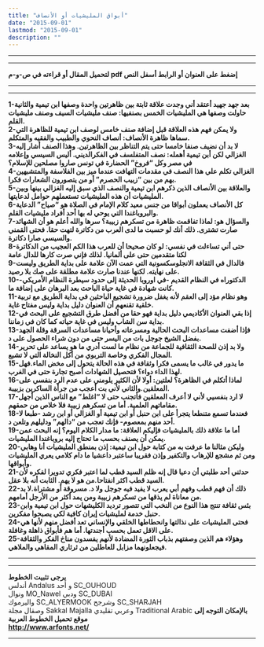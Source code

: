 ```yaml
---
title: "أبواق المليشيات أو الأنصاف"
date: "2015-09-01"
lastmod: "2015-09-01"
description: ""
---
```

---

---

**لتحميل المقال أو قراءته في ص-و-م pdf إضغط على العنوان أو الرابط أسفل النص**

---



---

**1-بعد جهد جهيد أعتقد أني وجدت علاقة ثابتة بين ظاهرتين واحدة وصفها ابن تيمية والثانية حاولت وصفها هي المليشيات الخمس بصنفيها: صنف مليشيات السيف وصنف مليشيات القلم.  
2-ولا يمكن فهم هذه العلاقة قبل إضافة صنف خامس لوصف ابن تيمية للظاهرة التي سماها ظاهرة الأنصاف: أنصاف النحوي والطبيب والفقيه والمتكلم.  
3-لا بد أن نضيف صنفا خامسا حتى يتم التناظر بين الظاهرتين. وهذا الصنف أشار إليه الغزالي لكن أبن تيمية أهمله: نصف المتفلسف في الفكرالديني. أليس السيسي وإعلامه في مصر وكل “فروخ” الحضارة في تونس صاروا مصلحين للإسلام؟  
4-الغزالي تكلم علي هذا النصف في مقدمات التهافت عندما ميز بين الفلاسفة والمتشبهين بهم من بين “زبيب الحصرم” أو من يتصورون الشعارات فكرا.  
5-والعلاقة بين الأنصاف الذين ذكرهم ابن تيمية والنصف الذي سبق إليه الغزالي بينها وبين المليشيات أن هذه المليشيات تستعملهم حوامل لدعايتها.  
6-كل الأنصاف يعملون أبواقا من جنس معيد كلام الإمام في الصلاة هو “صياح” الدعاية والبروباغندا التي يوحي له بها أحد أفراد مليشيات القلم.  
7-والسؤال هو: لماذا تفاقمت ظاهرة من تسكرهم زبيبة؟ سرها والله أعلم هو أن الشهائد صارت تشترى. ذلك أنك لو حسبت ما لدى العرب من دكاترة لتهت حقا. فحتى القمني والسيسي صارا دكاترة.  
8-حتى أني تساءلت في نفسي: لو كان صحيحا أن للعرب هذا الكم العجيب من الدكاترة لكنا متقدمين حتى على ألمانيا. لذلك فإني صرت كارها للدال عامة  
9-فالدال في الثقافة الانجلوسكسونية التي عمت الآن علامة على بداية الطريق وليست على نهايته. لكنها عندنا صارت علامة مطلقة على صك بلا رصيد.  
10-الدكتوراه في النظام القديم -في اوروبا الحديثة إلى حدود سيطرة النظام الأمريكي- كانت شهادة في غاية حياة الباحث بعد البرهان على إضافة ما.  
11-وهو نظام مؤد إلى العقم لأنه يغفل ضرورة تشجيع الباحثين في بداية الطريق مع تربية خلقية تقنعهم أن العنوان دليل بداية وليس مفتاح غاية.  
12-إذا بقي العنوان الأكاديمي دليل بداية فهو حقا من أفضل طرق التشجيع على البحث في بداية سن الشاب وليس في غاية حياته كما كان في زماننا.  
13-فإذا أضفت مساعدات البحث الحالية ومسرعاته وأحيانا مساعدات السرقة وقلة الجهد بفضل الشيخ جوجل بات من اليسر حتى من دون شراء الحصول على د.  
14-ولا بد إذن للصحة الثقافية للجماعة من نظام ما لست أدري ما هو يساعد على تحرير المجال الفكري وخاصة التربوي من أكل النخالة التي لا تشبع.  
15-ما يدور في غالب ما يسمى فكرا وثقافة في هذه الحالة يتحول إلى مخض الماء.فهل لهذا الداء دواء؟ فتحصيل الشهادات أصبح تجارة حتى في الغرب.  
16-لماذا أتكلم في الظاهرة؟ لعلتين: أولا لأن الكثير يلومني على عدم الرد بنفسي على المعلقين.والثاني لأني بت أعجب من جرأة الساكرين بزبيبة.  
17-لا ارد بنفسيي لأني لا أعرف المعلقين فأتجنب حتى لا “اغلط” مع الناس الذين أجهل مقاماتهم العلمية. أما من تسكرهم زبيبة فلا خلاص من حمقهم.  
18-فعندما تسمع متنطعا يتجرأ على ابن حنبل أو ابن تيمية أو الغزالي أو ابن رشد -طبعا لا أحد منهم بمعصوم- فإنك تعجب من “دالهم” ودليلهم وتلعن د.  
19-أما ما علاقة ذلك بالمليشيات فإليكم العلاقة: ما مدار الكلام اليوم؟ إنه البحث عمن يمكن أن يصنف بحسب ما تحتاج إليه بروباغندا المليشيات.  
20-وليكن مثالنا ما عرفت به من كتابة حول ابن تيمية: إذن بمنطق المليشيات أنا وهابي ومن ثم مشجع للإرهاب والتكفير وإذن فقريبا ساعتبر داعشيا ما دام كلامي يعري المليشيات وأبواقها.  
21-حدثني أحد طلبتي أن دعيا قال إنه ظلم السيد قطب لما اعتبر فكري تدويرا لفكره لأن السيد قطب اكثر انفتاحا.من هو لا يهم. الثابت أنه بلا عقل.  
22-ذلك أن فهم قطب وفهم أبي يعرب لا يفيد فيه جوجل ولا د. مسروقة أو مشتراة.لا بد من معاناة لم يذقها من تسكرهم زبيبة ومن يمد أكثر من الأرجل أمامهم.  
23-بئس ثقافة تنتج هذا النوع من النخب التي تتصور ترديد الكليشهات حول ابن تيمية وابن حنبل خدمة لمليشيات إيران كافية لكي يصبحوا مفكرين.  
24-فحتى المليشيات على نذالتها وانحطاطها الخلقي والإنساني تعد أفضل منهم لأنها هي على الاقل تعمل بحسب أجندتها. أما هم فأبواق ذاهلة وغافلة.  
25-وهؤلاء هم الذين وصفتهم بذباب الثورة المضادة لأنهم يفسدون مناخ الفكر والثقافة فيجعلونهما مزابل للعاطلين من ثرثاري المقاهي والملاهي.**

---

---

**يرجى تثبيت الخطوط**   
 أندلس Andalus  و أحد SC\_OUHOUD  
 ونوال MO\_Nawel  ودبي SC\_DUBAI   
 واليرموك SC\_ALYERMOOK  وشرجح SC\_SHARJAH   
 وصقال مجلة Sakkal Majalla وعربي تقليدي Traditional Arabic  **بالإمكان التوجه إلى موقع تحميل الخطوط العربية  
 http://www.arfonts.net/**

---

###
